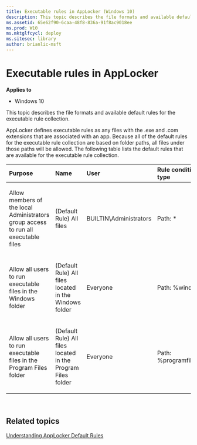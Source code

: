 ```yaml
---
title: Executable rules in AppLocker (Windows 10)
description: This topic describes the file formats and available default rules for the executable rule collection.
ms.assetid: 65e62f90-6caa-48f8-836a-91f8ac9018ee
ms.prod: W10
ms.mktglfcycl: deploy
ms.sitesec: library
author: brianlic-msft
---
```


# Executable rules in AppLocker


**Applies to**

-   Windows 10

This topic describes the file formats and available default rules for the executable rule collection.

AppLocker defines executable rules as any files with the .exe and .com extensions that are associated with an app. Because all of the default rules for the executable rule collection are based on folder paths, all files under those paths will be allowed. The following table lists the default rules that are available for the executable rule collection.

<table>
<colgroup>
<col width="25%" />
<col width="25%" />
<col width="25%" />
<col width="25%" />
</colgroup>
<thead>
<tr class="header">
<th align="left">Purpose</th>
<th align="left">Name</th>
<th align="left">User</th>
<th align="left">Rule condition type</th>
</tr>
</thead>
<tbody>
<tr class="odd">
<td align="left"><p>Allow members of the local Administrators group access to run all executable files</p></td>
<td align="left"><p>(Default Rule) All files</p></td>
<td align="left"><p>BUILTIN\Administrators</p></td>
<td align="left"><p>Path: *</p></td>
</tr>
<tr class="even">
<td align="left"><p>Allow all users to run executable files in the Windows folder</p></td>
<td align="left"><p>(Default Rule) All files located in the Windows folder</p></td>
<td align="left"><p>Everyone</p></td>
<td align="left"><p>Path: %windir%\*</p></td>
</tr>
<tr class="odd">
<td align="left"><p>Allow all users to run executable files in the Program Files folder</p></td>
<td align="left"><p>(Default Rule) All files located in the Program Files folder</p></td>
<td align="left"><p>Everyone</p></td>
<td align="left"><p>Path: %programfiles%\*</p></td>
</tr>
</tbody>
</table>

 

## Related topics


[Understanding AppLocker Default Rules](understanding-applocker-default-rules.md)

 

 





